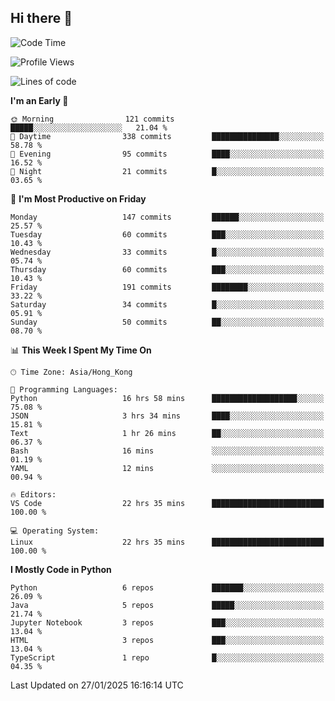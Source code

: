 ## Hi there 👋

<!--
**gessiegulugulu/gessiegulugulu** is a ✨ _special_ ✨ repository because its `README.md` (this file) appears on your GitHub profile.

Here are some ideas to get you started:

- 🔭 I’m currently working on ...
- 🌱 I’m currently learning ...
- 👯 I’m looking to collaborate on ...
- 🤔 I’m looking for help with ...
- 💬 Ask me about ...
- 📫 How to reach me: ...
- 😄 Pronouns: ...
- ⚡ Fun fact: ...
-->

<!--START_SECTION:waka-->
![Code Time](http://img.shields.io/badge/Code%20Time-307%20hrs-blue)

![Profile Views](http://img.shields.io/badge/Profile%20Views-85-blue)

![Lines of code](https://img.shields.io/badge/From%20Hello%20World%20I%27ve%20Written-3.3%20million%20lines%20of%20code-blue)

**I'm an Early 🐤** 

```text
🌞 Morning                121 commits         █████░░░░░░░░░░░░░░░░░░░░   21.04 % 
🌆 Daytime                338 commits         ███████████████░░░░░░░░░░   58.78 % 
🌃 Evening                95 commits          ████░░░░░░░░░░░░░░░░░░░░░   16.52 % 
🌙 Night                  21 commits          █░░░░░░░░░░░░░░░░░░░░░░░░   03.65 % 
```
📅 **I'm Most Productive on Friday** 

```text
Monday                   147 commits         ██████░░░░░░░░░░░░░░░░░░░   25.57 % 
Tuesday                  60 commits          ███░░░░░░░░░░░░░░░░░░░░░░   10.43 % 
Wednesday                33 commits          █░░░░░░░░░░░░░░░░░░░░░░░░   05.74 % 
Thursday                 60 commits          ███░░░░░░░░░░░░░░░░░░░░░░   10.43 % 
Friday                   191 commits         ████████░░░░░░░░░░░░░░░░░   33.22 % 
Saturday                 34 commits          █░░░░░░░░░░░░░░░░░░░░░░░░   05.91 % 
Sunday                   50 commits          ██░░░░░░░░░░░░░░░░░░░░░░░   08.70 % 
```


📊 **This Week I Spent My Time On** 

```text
🕑︎ Time Zone: Asia/Hong_Kong

💬 Programming Languages: 
Python                   16 hrs 58 mins      ███████████████████░░░░░░   75.08 % 
JSON                     3 hrs 34 mins       ████░░░░░░░░░░░░░░░░░░░░░   15.81 % 
Text                     1 hr 26 mins        ██░░░░░░░░░░░░░░░░░░░░░░░   06.37 % 
Bash                     16 mins             ░░░░░░░░░░░░░░░░░░░░░░░░░   01.19 % 
YAML                     12 mins             ░░░░░░░░░░░░░░░░░░░░░░░░░   00.94 % 

🔥 Editors: 
VS Code                  22 hrs 35 mins      █████████████████████████   100.00 % 

💻 Operating System: 
Linux                    22 hrs 35 mins      █████████████████████████   100.00 % 
```

**I Mostly Code in Python** 

```text
Python                   6 repos             ███████░░░░░░░░░░░░░░░░░░   26.09 % 
Java                     5 repos             █████░░░░░░░░░░░░░░░░░░░░   21.74 % 
Jupyter Notebook         3 repos             ███░░░░░░░░░░░░░░░░░░░░░░   13.04 % 
HTML                     3 repos             ███░░░░░░░░░░░░░░░░░░░░░░   13.04 % 
TypeScript               1 repo              █░░░░░░░░░░░░░░░░░░░░░░░░   04.35 % 
```




 Last Updated on 27/01/2025 16:16:14 UTC
<!--END_SECTION:waka-->
